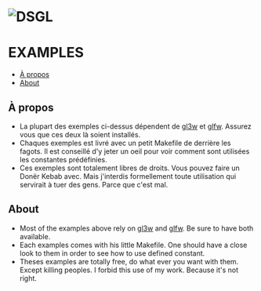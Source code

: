 # ![DSGL](https://framagit.org/denissalem/DSGL/blob/master/doc/dsglLogo.png "DSGL")

# EXAMPLES

- [À propos](#apropos)
- [About](#about)

## À propos

- La plupart des exemples ci-dessus dépendent de [gl3w](https://github.com/skaslev/gl3w) et [glfw](http://www.glfw.org/). Assurez vous que ces deux là soient installés.
- Chaques exemples est livré avec un petit Makefile de derrière les fagots. Il est conseillé d'y jeter un oeil pour voir comment sont utilisées les constantes prédéfinies.
- Ces exemples sont totalement libres de droits. Vous pouvez faire un Donër Kebab avec. Mais j'interdis formellement toute utilisation qui servirait à tuer des gens. Parce que c'est mal.

## About

- Most of the examples above rely on [gl3w](https://github.com/skaslev/gl3w) and [glfw](http://www.glfw.org/). Be sure to have both available.
- Each examples comes with his little Makefile. One should have a close look to them in order to see how to use defined constant.
- Theses examples are totally free, do what ever you want with them. Except killing peoples. I forbid this use of my work. Because it's not right.
